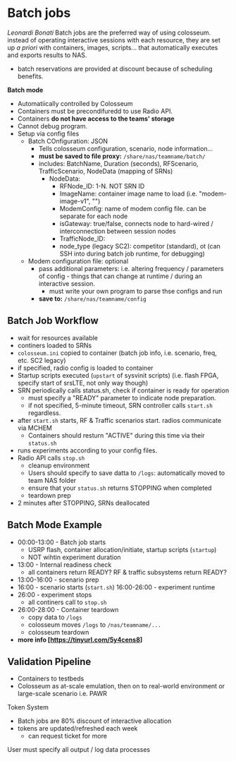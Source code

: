 # Batch jobs
*Leonardi Bonati*
Batch jobs are the preferred way of using colosseum. instead of operating interactive sessions with each resource, they are set up *a priori* with containers, images, scripts... that automatically executes and exports results to NAS.
 * batch reservations are provided at discount because of scheduling benefits.
 
 **Batch mode**
 * Automatiically controlled by Colosseum
 * Containers must be precondifuredd to use Radio API.
 * Containers **do not have access to the teams' storage**
 * Cannot debug program.
 * Setup via config files
   * Batch COnfiguration: JSON
     * Tells colosseum configuration, scenario, node information...
     * **must be saved to file proxy:** `/share/nas/teamname/batch/`
     * includes: BatchName, Duration (seconds), RFScenario, TrafficScenario, NodeData (mapping of SRNs)
       * NodeData:
         * RFNode_ID: 1-N. NOT SRN ID
         * ImageName: container image name to load (i.e. "modem-image-v1", "")
         * ModemConfig: name of modem config file. can be separate for each node
         * isGateway:  true/false, connects node to hard-wired / interconnection between session nodes
         * TrafficNode_ID: 
         * node_type (legacy SC2): competitor (standard), ot (can SSH into during batch job runtime, for debugging)
   * Modem configuration file: optional
     * pass additional parameters: i.e. altering frequency / parameters of config - things that can change at runtime / during an interactive session.
       * must write your own program to parse thse configs and run
     * **save to:** `/share/nas/teamname/config`
     
## Batch Job Workflow
* wait for resources available
* continers loaded to SRNs
* `colosseum.ini` copied to container (batch job info, i.e. scenario, freq, etc. SC2 legacy)
* if specified, radio config is loaded to container
* Startup scripts executed (`upstart` of sysvinit scripts) (i.e. flash FPGA, specify start of srsLTE, not only way though)
* SRN periodically calls status.sh, check if container is ready for operation
  * must specify a "READY" parameter to indicate node preparation.
  * if not specified, 5-minute timeout, SRN controller calls `start.sh` regardless.
* after `start.sh` starts, RF & Traffic scenarios start. radios communicate via MCHEM
  * Containers should resturn "ACTIVE" during this time via their `status.sh`
* runs experiments according to your config files.
* Radio API calls `stop.sh`
  * cleanup environment
  * Users should specify to save datta to `/logs`: automatically moved to team NAS folder
  * ensure that your `status.sh` returns STOPPING when completed
  * teardown prep
* 2 minutes after STOPPING, SRNs deallocated 

## Batch Mode Example
* 00:00-13:00 - Batch job starts
  * USRP flash, container allocation/initiate, startup scripts (`startup`)
  * NOT wihtin experiment duration
* 13:00 - Internal readiness check
  * all containers return READY? RF & traffic subsystems return READY?
* 13:00-16:00 - scenario prep
* 16:00 - scenario starts (`start.sh`)
16:00-26:00 - experiment runtime
* 26:00 - experiment stops
  * all continers call to `stop.sh`
* 26:00-28:00 - Container teardown
  * copy data to `/logs`
  * colosseum moves `/logs` to `/nas/teamname/...`
  * colosseum teardown
* **more info [https://tinyurl.com/5y4cens8]**

## Validation Pipeline
* Containers to testbeds
* Colosseum as at-scale emulation, then on to real-world environment or large-scale scenario i.e. PAWR




Token System
* Batch jobs are 80% discount of interactive allocation
* tokens are updated/refreshed each week
  * can request ticket for more
  
User must specify all output / log data processes

